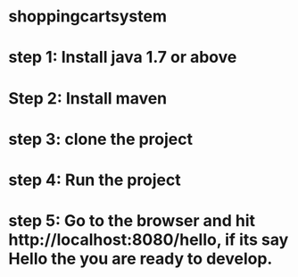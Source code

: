# shoppingcartsystem
# step 1: Install java 1.7 or above
# Step 2: Install maven
# step 3: clone the project
# step 4: Run the project
# step 5: Go to the browser and hit http://localhost:8080/hello, if its say Hello the you are ready to develop.
